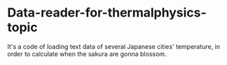 # Data-reader-for-thermalphysics-topic
It's a code of loading text data of several Japanese cities' temperature, in order to calculate when the sakura
are gonna blossom.
